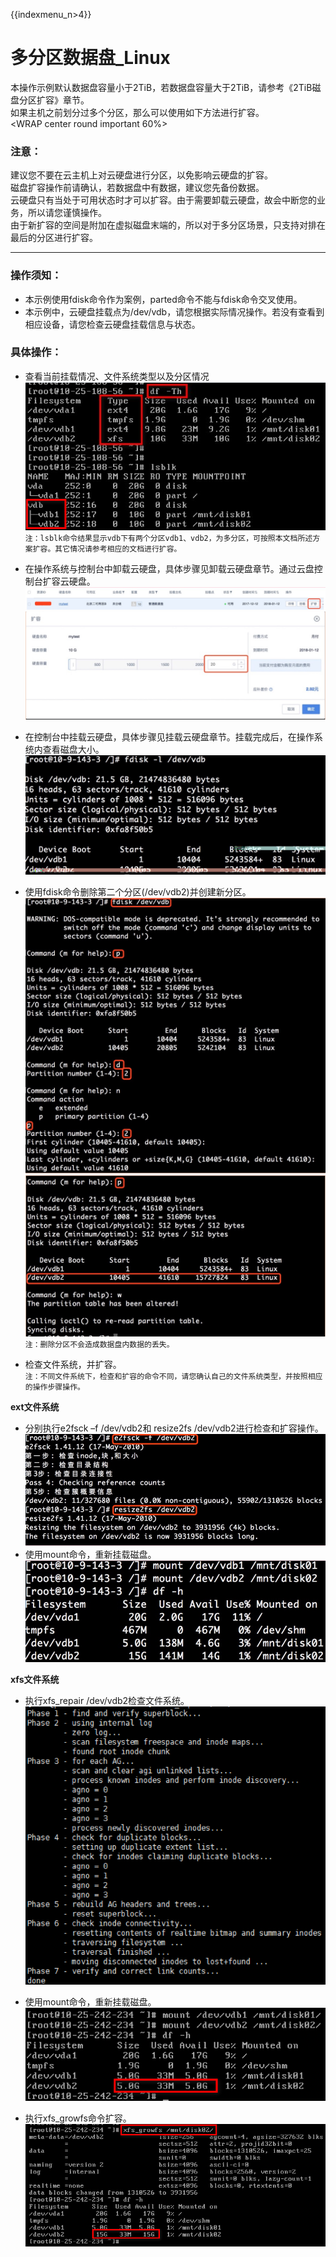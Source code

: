 {{indexmenu_n>4}}

# 多分区数据盘\_Linux

本操作示例默认数据盘容量小于2TiB，若数据盘容量大于2TiB，请参考《2TiB磁盘分区扩容》章节。  
如果主机之前划分过多个分区，那么可以使用如下方法进行扩容。  
<WRAP center round important 60%>

### 注意：

建议您不要在云主机上对云硬盘进行分区，以免影响云硬盘的扩容。  
磁盘扩容操作前请确认，若数据盘中有数据，建议您先备份数据。  
云硬盘只有当处于可用状态时才可以扩容。由于需要卸载云硬盘，故会中断您的业务，所以请您谨慎操作。  
由于新扩容的空间是附加在虚拟磁盘末端的，所以对于多分区场景，只支持对排在最后的分区进行扩容。  
</WRAP>

-----

### 操作须知：

  - 本示例使用fdisk命令作为案例，parted命令不能与fdisk命令交叉使用。  
  - 本示例中，云硬盘挂载点为/dev/vdb，请您根据实际情况操作。若没有查看到相应设备，请您检查云硬盘挂载信息与状态。  

### 具体操作：

  - 查看当前挂载情况、文件系统类型以及分区情况  
![](images/userguide/extend/df-h3.png)  
    `注：lsblk命令结果显示vdb下有两个分区vdb1、vdb2，为多分区，可按照本文档所述方案扩容。其它情况请参考相应的文档进行扩容。`  



  - 在操作系统与控制台中卸载云硬盘，具体步骤见卸载云硬盘章节。通过云盘控制台扩容云硬盘。  
![](images/userguide/extend/image31.jpg)  
![](images/userguide/extend/image32.jpg)  
    
  - 在控制台中挂载云硬盘，具体步骤见挂载云硬盘章节。挂载完成后，在操作系统内查看磁盘大小。  
![](images/userguide/extend/image33.jpg)  
    
  - 使用fdisk命令删除第二个分区(/dev/vdb2)并创建新分区。  
![](images/userguide/extend/image34.jpg)  
![](images/userguide/extend/image35.jpg)  
    `注：删除分区不会造成数据盘内数据的丢失。`  
    
  - 检查文件系统，并扩容。  
    `注：不同文件系统下，检查和扩容的命令不同，请您确认自己的文件系统类型，并按照相应的操作步骤操作。`  

**ext文件系统**  

  - 分别执行e2fsck –f /dev/vdb2和 resize2fs /dev/vdb2进行检查和扩容操作。  
![](images/userguide/extend/e2fsck-duo.png)  
  - 使用mount命令，重新挂载磁盘。  
![](images/userguide/extend/mount3.png)  

**xfs文件系统**  

  - 执行xfs\_repair /dev/vdb2检查文件系统。  
![](images/userguide/extend/xfs_repair-duo.png)  
    
  - 使用mount命令，重新挂载磁盘。  
![](images/userguide/extend/mount4.png)  
    
  - 执行xfs\_growfs命令扩容。  
![](images/userguide/extend/xfs_growfs-duo.png)

